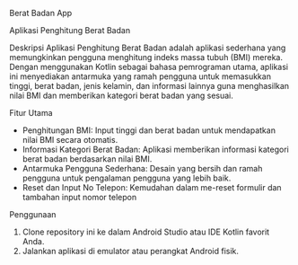 Berat Badan App

Aplikasi Penghitung Berat Badan 

Deskripsi
Aplikasi Penghitung Berat Badan adalah aplikasi sederhana yang memungkinkan pengguna 
menghitung indeks massa tubuh (BMI) mereka. Dengan menggunakan Kotlin sebagai bahasa 
pemrograman utama, aplikasi ini menyediakan antarmuka yang ramah pengguna untuk memasukkan tinggi, 
berat badan, jenis kelamin, dan informasi lainnya guna menghasilkan nilai BMI dan memberikan kategori berat badan yang sesuai.

Fitur Utama
- Penghitungan BMI: Input tinggi dan berat badan untuk mendapatkan nilai BMI secara otomatis.
- Informasi Kategori Berat Badan: Aplikasi memberikan informasi kategori berat badan berdasarkan nilai BMI.
- Antarmuka Pengguna Sederhana: Desain yang bersih dan ramah pengguna untuk pengalaman pengguna yang lebih baik.
- Reset dan Input No Telepon: Kemudahan dalam me-reset formulir dan tambahan input nomor telepon

Penggunaan
1. Clone repository ini ke dalam Android Studio atau IDE Kotlin favorit Anda.
2. Jalankan aplikasi di emulator atau perangkat Android fisik.
